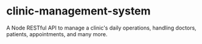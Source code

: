 # clinic-management-system
A Node RESTful API to manage a clinic's daily operations, handling doctors, patients, appointments, and many more.
